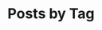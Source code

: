 ---
title: "Posts by Tag"
permalink: /tags/
layout: tags
author_profile: true
sidebar:
    nav: "sidebar_main"
---